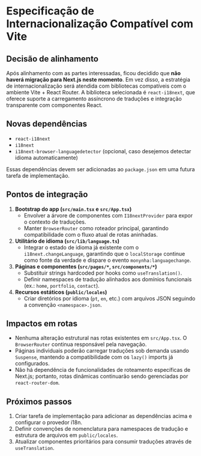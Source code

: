 # Especificação de Internacionalização Compatível com Vite

## Decisão de alinhamento
Após alinhamento com as partes interessadas, ficou decidido que **não haverá migração para Next.js neste momento**. Em vez disso, a estratégia de internacionalização será atendida com bibliotecas compatíveis com o ambiente Vite + React Router. A biblioteca selecionada é `react-i18next`, que oferece suporte a carregamento assíncrono de traduções e integração transparente com componentes React.

## Novas dependências
- `react-i18next`
- `i18next`
- `i18next-browser-languagedetector` (opcional, caso desejemos detectar idioma automaticamente)

Essas dependências devem ser adicionadas ao `package.json` em uma futura tarefa de implementação.

## Pontos de integração
1. **Bootstrap do app (`src/main.tsx` e `src/App.tsx`)**
   - Envolver a árvore de componentes com `I18nextProvider` para expor o contexto de traduções.
   - Manter `BrowserRouter` como roteador principal, garantindo compatibilidade com o fluxo atual de rotas aninhadas.
2. **Utilitário de idioma (`src/lib/language.ts`)**
   - Integrar o estado de idioma já existente com o `i18next.changeLanguage`, garantindo que o `localStorage` continue como fonte da verdade e dispare o evento `monynha:languagechange`.
3. **Páginas e componentes (`src/pages/*`, `src/components/*`)**
   - Substituir strings hardcoded por hooks como `useTranslation()`.
   - Definir namespaces de tradução alinhados aos domínios funcionais (ex.: `home`, `portfolio`, `contact`).
4. **Recursos estáticos (`public/locales`)**
   - Criar diretórios por idioma (`pt`, `en`, etc.) com arquivos JSON seguindo a convenção `<namespace>.json`.

## Impactos em rotas
- Nenhuma alteração estrutural nas rotas existentes em `src/App.tsx`. O `BrowserRouter` continua responsável pela navegação.
- Páginas individuais poderão carregar traduções sob demanda usando `Suspense`, mantendo a compatibilidade com os `lazy()` imports já configurados.
- Não há dependência de funcionalidades de roteamento específicas de Next.js; portanto, rotas dinâmicas continuarão sendo gerenciadas por `react-router-dom`.

## Próximos passos
1. Criar tarefa de implementação para adicionar as dependências acima e configurar o provedor i18n.
2. Definir convenções de nomenclatura para namespaces de tradução e estrutura de arquivos em `public/locales`.
3. Atualizar componentes prioritários para consumir traduções através de `useTranslation`.

